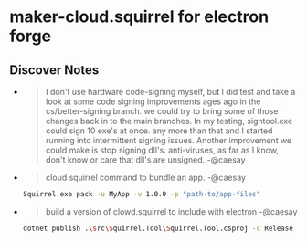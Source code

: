# maker-cloud.squirrel for electron forge


## Discover Notes


- > I don't use hardware code-signing myself, but I did test and take a look at some code signing improvements ages ago in the cs/better-signing branch. we could try to bring some of those changes back in to the main branches. In my testing, signtool.exe could sign 10 exe's at once. any more than that and I started running into intermittent signing issues. Another improvement we could make is stop signing dll's. anti-viruses, as far as I know, don't know or care that dll's are unsigned. -@caesay

- >cloud squirrel command to bundle an app. -@caesay
  ```bash
  Squirrel.exe pack -u MyApp -v 1.0.0 -p "path-to/app-files"
  ```

- >build a version of clowd.squirrel to include with electron -@caesay

  ```bash
  dotnet publish .\src\Squirrel.Tool\Squirrel.Tool.csproj -c Release -r win-x64 --self-contained /p:PublishSingleFile=true -o .\testTool /p:GeneratePackageOnBuild=false /p:PublishTrimmed=true /p:EnableCompressionInSingleFile=true
  ```